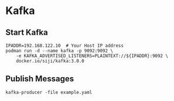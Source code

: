 # Kafka

## Start Kafka

```
IPADDR=192.168.122.10  # Your Host IP address
podman run -d --name kafka -p 9092:9092 \
    -e KAFKA_ADVERTISED_LISTENERS=PLAINTEXT://${IPADDR}:9092 \
    docker.io/siji/kafka:3.0.0
```

## Publish Messages

```
kafka-producer -file example.yaml
```

